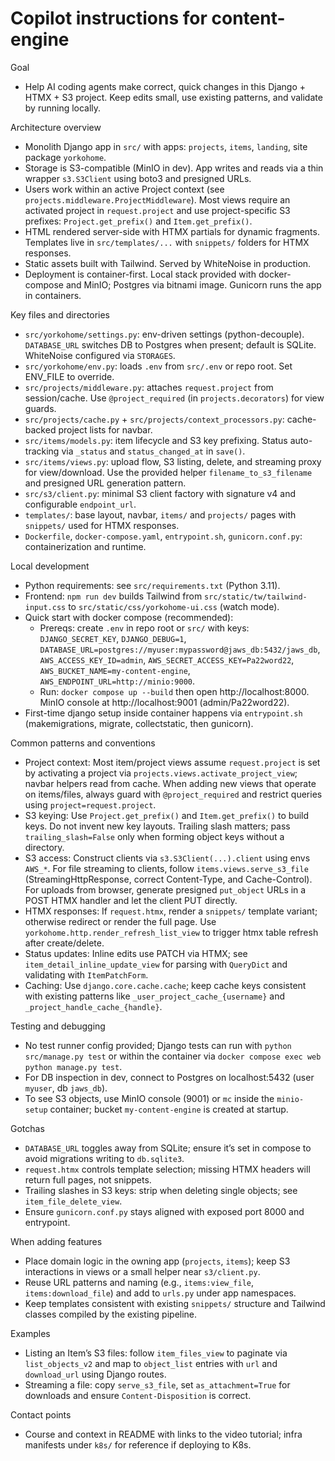# Copilot instructions for content-engine

Goal
- Help AI coding agents make correct, quick changes in this Django + HTMX + S3 project. Keep edits small, use existing patterns, and validate by running locally.

Architecture overview
- Monolith Django app in `src/` with apps: `projects`, `items`, `landing`, site package `yorkohome`.
- Storage is S3-compatible (MinIO in dev). App writes and reads via a thin wrapper `s3.S3Client` using boto3 and presigned URLs.
- Users work within an active Project context (see `projects.middleware.ProjectMiddleware`). Most views require an activated project in `request.project` and use project-specific S3 prefixes: `Project.get_prefix()` and `Item.get_prefix()`.
- HTML rendered server-side with HTMX partials for dynamic fragments. Templates live in `src/templates/...` with `snippets/` folders for HTMX responses.
- Static assets built with Tailwind. Served by WhiteNoise in production.
- Deployment is container-first. Local stack provided with docker-compose and MinIO; Postgres via bitnami image. Gunicorn runs the app in containers.

Key files and directories
- `src/yorkohome/settings.py`: env-driven settings (python-decouple). `DATABASE_URL` switches DB to Postgres when present; default is SQLite. WhiteNoise configured via `STORAGES`.
- `src/yorkohome/env.py`: loads `.env` from `src/.env` or repo root. Set ENV_FILE to override.
- `src/projects/middleware.py`: attaches `request.project` from session/cache. Use `@project_required` (in `projects.decorators`) for view guards.
- `src/projects/cache.py` + `src/projects/context_processors.py`: cache-backed project lists for navbar.
- `src/items/models.py`: item lifecycle and S3 key prefixing. Status auto-tracking via `_status` and `status_changed_at` in `save()`.
- `src/items/views.py`: upload flow, S3 listing, delete, and streaming proxy for view/download. Use the provided helper `filename_to_s3_filename` and presigned URL generation pattern.
- `src/s3/client.py`: minimal S3 client factory with signature v4 and configurable `endpoint_url`.
- `templates/`: base layout, navbar, `items/` and `projects/` pages with `snippets/` used for HTMX responses.
- `Dockerfile`, `docker-compose.yaml`, `entrypoint.sh`, `gunicorn.conf.py`: containerization and runtime.

Local development
- Python requirements: see `src/requirements.txt` (Python 3.11).
- Frontend: `npm run dev` builds Tailwind from `src/static/tw/tailwind-input.css` to `src/static/css/yorkohome-ui.css` (watch mode).
- Quick start with docker compose (recommended):
  - Prereqs: create `.env` in repo root or `src/` with keys: `DJANGO_SECRET_KEY`, `DJANGO_DEBUG=1`, `DATABASE_URL=postgres://myuser:mypassword@jaws_db:5432/jaws_db`, `AWS_ACCESS_KEY_ID=admin`, `AWS_SECRET_ACCESS_KEY=Pa22word22`, `AWS_BUCKET_NAME=my-content-engine`, `AWS_ENDPOINT_URL=http://minio:9000`.
  - Run: `docker compose up --build` then open http://localhost:8000. MinIO console at http://localhost:9001 (admin/Pa22word22).
- First-time django setup inside container happens via `entrypoint.sh` (makemigrations, migrate, collectstatic, then gunicorn).

Common patterns and conventions
- Project context: Most item/project views assume `request.project` is set by activating a project via `projects.views.activate_project_view`; navbar helpers read from cache. When adding new views that operate on items/files, always guard with `@project_required` and restrict queries using `project=request.project`.
- S3 keying: Use `Project.get_prefix()` and `Item.get_prefix()` to build keys. Do not invent new key layouts. Trailing slash matters; pass `trailing_slash=False` only when forming object keys without a directory.
- S3 access: Construct clients via `s3.S3Client(...).client` using envs `AWS_*`. For file streaming to clients, follow `items.views.serve_s3_file` (StreamingHttpResponse, correct Content-Type, and Cache-Control). For uploads from browser, generate presigned `put_object` URLs in a POST HTMX handler and let the client PUT directly.
- HTMX responses: If `request.htmx`, render a `snippets/` template variant; otherwise redirect or render the full page. Use `yorkohome.http.render_refresh_list_view` to trigger htmx table refresh after create/delete.
- Status updates: Inline edits use PATCH via HTMX; see `item_detail_inline_update_view` for parsing with `QueryDict` and validating with `ItemPatchForm`.
- Caching: Use `django.core.cache.cache`; keep cache keys consistent with existing patterns like `_user_project_cache_{username}` and `_project_handle_cache_{handle}`.

Testing and debugging
- No test runner config provided; Django tests can run with `python src/manage.py test` or within the container via `docker compose exec web python manage.py test`.
- For DB inspection in dev, connect to Postgres on localhost:5432 (user `myuser`, db `jaws_db`).
- To see S3 objects, use MinIO console (9001) or `mc` inside the `minio-setup` container; bucket `my-content-engine` is created at startup.

Gotchas
- `DATABASE_URL` toggles away from SQLite; ensure it’s set in compose to avoid migrations writing to `db.sqlite3`.
- `request.htmx` controls template selection; missing HTMX headers will return full pages, not snippets.
- Trailing slashes in S3 keys: strip when deleting single objects; see `item_file_delete_view`.
- Ensure `gunicorn.conf.py` stays aligned with exposed port 8000 and entrypoint.

When adding features
- Place domain logic in the owning app (`projects`, `items`); keep S3 interactions in views or a small helper near `s3/client.py`.
- Reuse URL patterns and naming (e.g., `items:view_file`, `items:download_file`) and add to `urls.py` under app namespaces.
- Keep templates consistent with existing `snippets/` structure and Tailwind classes compiled by the existing pipeline.

Examples
- Listing an Item’s S3 files: follow `item_files_view` to paginate via `list_objects_v2` and map to `object_list` entries with `url` and `download_url` using Django routes.
- Streaming a file: copy `serve_s3_file`, set `as_attachment=True` for downloads and ensure `Content-Disposition` is correct.

Contact points
- Course and context in README with links to the video tutorial; infra manifests under `k8s/` for reference if deploying to K8s.
